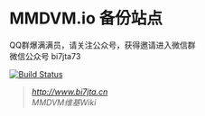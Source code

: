 # MMDVM.io 备份站点 
 QQ群爆满满员，请关注公众号，获得邀请进入微信群    
 微信公众号 bi7jta73    
 
 [![Build Status](https://dev.azure.com/Mumble-VoIP/Mumble/_apis/build/status/Mumble-CI?branchName=master)](https://dev.azure.com/Mumble-VoIP/Mumble/_build/latest?definitionId=1?branchName=master)

> *http://www.bi7jta.cn*  
> *MMDVM维基Wiki*
